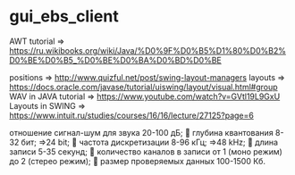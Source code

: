 # gui_ebs_client


AWT tutorial  =>    https://ru.wikibooks.org/wiki/Java/%D0%9F%D0%B5%D1%80%D0%B2%D0%BE%D0%B5_%D0%BE%D0%BA%D0%BD%D0%BE

positions => http://www.quizful.net/post/swing-layout-managers
layouts => https://docs.oracle.com/javase/tutorial/uiswing/layout/visual.html#group
WAV in JAVA tutorial => https://www.youtube.com/watch?v=GVtl19L9GxU
Layouts in SWING => https://www.intuit.ru/studies/courses/16/16/lecture/27125?page=6

отношение сигнал-шум для звука 20-100 дБ;
 глубина квантования 8-32 бит;  =>24 bit;
 частота дискретизации 8-96 кГц;   =>48 kHz;
 длина записи 5-35 секунд;
 количество каналов в записи от 1 (моно режим) до 2 (стерео режим);
 размер проверяемых данных 100-1500 Кб.